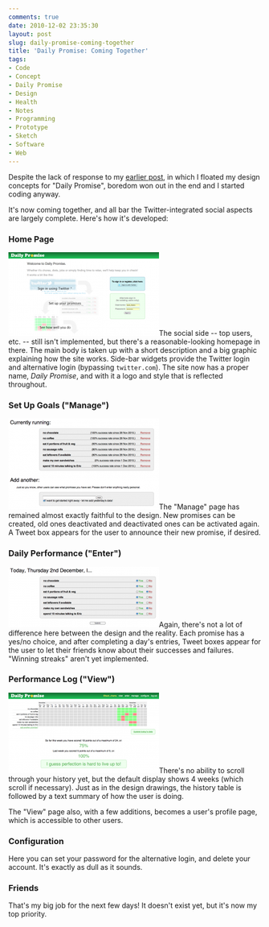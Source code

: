 ```yaml
---
comments: true
date: 2010-12-02 23:35:30
layout: post
slug: daily-promise-coming-together
title: 'Daily Promise: Coming Together'
tags:
- Code
- Concept
- Daily Promise
- Design
- Health
- Notes
- Programming
- Prototype
- Sketch
- Software
- Web
---
```


Despite the lack of response to my [earlier post](/blog/daily-promise-design-sketches), in which I floated my design concepts for "Daily Promise", boredom won out in the end and I started coding anyway.

It's now coming together, and all bar the Twitter-integrated social aspects are largely complete.  Here's how it's developed:

### Home Page

[![Daily Promise: Home](/img/blog/2010/12/dailypromise-home-300x166.png)](/img/blog/2010/12/dailypromise-home.png)The social side -- top users, etc. -- still isn't implemented, but there's a reasonable-looking homepage in there.  The main body is taken up with a short description and a big graphic explaining how the site works.  Side-bar widgets provide the Twitter login and alternative login (bypassing `twitter.com`).  The site now has a proper name, _Daily Promise_, and with it a logo and style that is reflected throughout.

### Set Up Goals ("Manage")

[![Daily Promise: Manage](/img/blog/2010/12/dailypromise-manage-300x181.png)](/img/blog/2010/12/dailypromise-manage.png)The "Manage" page has remained almost exactly faithful to the design.  New promises can be created, old ones deactivated and deactivated ones can be activated again.  A Tweet box appears for the user to announce their new promise, if desired.

### Daily Performance ("Enter")

[![Daily Promise: Enter](/img/blog/2010/12/dailypromise-entry-300x120.png)](/img/blog/2010/12/dailypromise-entry.png)Again, there's not a lot of difference here between the design and the reality.  Each promise has a yes/no choice, and after completing a day's entries, Tweet boxes appear for the user to let their friends know about their successes and failures.  "Winning streaks" aren't yet implemented.

### Performance Log ("View")

[![Daily Promise: View](/img/blog/2010/12/dailypromise-view-300x160.png)](/img/blog/2010/12/dailypromise-view.png)There's no ability to scroll through your history yet, but the default display shows 4 weeks (which scroll if necessary).  Just as in the design drawings, the history table is followed by a text summary of how the user is doing.

The "View" page also, with a few additions, becomes a user's profile page, which is accessible to other users.

### Configuration

Here you can set your password for the alternative login, and delete your account.  It's exactly as dull as it sounds.

### Friends

That's my big job for the next few days!  It doesn't exist yet, but it's now my top priority.
